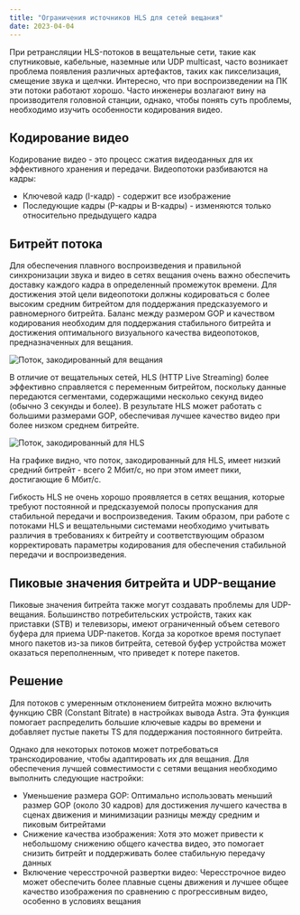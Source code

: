 ```yaml
---
title: "Ограничения источников HLS для сетей вещания"
date: 2023-04-04
---
```


При ретрансляции HLS-потоков в вещательные сети, такие как спутниковые, кабельные, наземные или UDP multicast, часто возникает проблема появления различных артефактов, таких как пикселизация, смещение звука и щелчки. Интересно, что при воспроизведении на ПК эти потоки работают хорошо. Часто инженеры возлагают вину на производителя головной станции, однако, чтобы понять суть проблемы, необходимо изучить особенности кодирования видео.

## Кодирование видео[](https://help.cesbo.com/astra/delivery/broadcasting/limitations-of-hls-sources-for-broadcasting-networks#video-encoding)

Кодирование видео - это процесс сжатия видеоданных для их эффективного хранения и передачи. Видеопотоки разбиваются на кадры:

- Ключевой кадр (I-кадр) - содержит все изображение
- Последующие кадры (P-кадры и B-кадры) - изменяются только относительно предыдущего кадра

## Битрейт потока[](https://help.cesbo.com/astra/delivery/broadcasting/limitations-of-hls-sources-for-broadcasting-networks#stream-bitrate)

Для обеспечения плавного воспроизведения и правильной синхронизации звука и видео в сетях вещания очень важно обеспечить доставку каждого кадра в определенный промежуток времени. Для достижения этой цели видеопотоки должны кодироваться с более высоким средним битрейтом для поддержания предсказуемого и равномерного битрейта. Баланс между размером GOP и качеством кодирования необходим для поддержания стабильного битрейта и достижения оптимального визуального качества видеопотоков, предназначенных для вещания.

![Поток, закодированный для вещания](https://cdn.cesbo.com/help/astra/delivery/broadcasting/limitations-of-hls/broadcast.png)

В отличие от вещательных сетей, HLS (HTTP Live Streaming) более эффективно справляется с переменным битрейтом, поскольку данные передаются сегментами, содержащими несколько секунд видео (обычно 3 секунды и более). В результате HLS может работать с большими размерами GOP, обеспечивая лучшее качество видео при более низком среднем битрейте.

![Поток, закодированный для HLS](https://cdn.cesbo.com/help/astra/delivery/broadcasting/limitations-of-hls/ott.png)

На графике видно, что поток, закодированный для HLS, имеет низкий средний битрейт - всего 2 Мбит/с, но при этом имеет пики, достигающие 6 Мбит/с.

Гибкость HLS не очень хорошо проявляется в сетях вещания, которые требуют постоянной и предсказуемой полосы пропускания для стабильной передачи и воспроизведения. Таким образом, при работе с потоками HLS и вещательными системами необходимо учитывать различия в требованиях к битрейту и соответствующим образом корректировать параметры кодирования для обеспечения стабильной передачи и воспроизведения.

## Пиковые значения битрейта и UDP-вещание[](https://help.cesbo.com/astra/delivery/broadcasting/limitations-of-hls-sources-for-broadcasting-networks#bitrate-peaks-and-udp-broadcasting)

Пиковые значения битрейта также могут создавать проблемы для UDP-вещания. Большинство потребительских устройств, таких как приставки (STB) и телевизоры, имеют ограниченный объем сетевого буфера для приема UDP-пакетов. Когда за короткое время поступает много пакетов из-за пиков битрейта, сетевой буфер устройства может оказаться переполненным, что приведет к потере пакетов.

## Решение[](https://help.cesbo.com/astra/delivery/broadcasting/limitations-of-hls-sources-for-broadcasting-networks#solution)

Для потоков с умеренным отклонением битрейта можно включить функцию CBR (Constant Bitrate) в настройках вывода Astra. Эта функция помогает распределить большие ключевые кадры во времени и добавляет пустые пакеты TS для поддержания постоянного битрейта.

Однако для некоторых потоков может потребоваться транскодирование, чтобы адаптировать их для вещания. Для обеспечения лучшей совместимости с сетями вещания необходимо выполнить следующие настройки:

- Уменьшение размера GOP: Оптимально использовать меньший размер GOP (около 30 кадров) для достижения лучшего качества в сценах движения и минимизации разницы между средним и пиковым битрейтами
- Снижение качества изображения: Хотя это может привести к небольшому снижению общего качества видео, это помогает снизить битрейт и поддерживать более стабильную передачу данных
- Включение чересстрочной развертки видео: Чересстрочное видео может обеспечить более плавные сцены движения и лучшее общее качество изображения по сравнению с прогрессивным видео, особенно в условиях вещания
